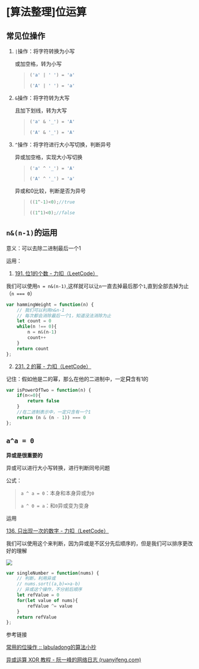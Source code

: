 # [算法整理]位运算

## 常见位操作

1. `|`操作：将字符转换为小写

   或加空格，转为小写

   > ```javascript
   > ('a' | ' ') = 'a'
   > ```
   >
   > ```javascript
   > ('A' | ' ') = 'a'
   > ```

2. `&`操作：将字符转为大写

   且加下划线，转为大写

   > ```javascript
   > ('a' & '_') = 'A'
   > ```
   >
   > ```javascript
   > ('A' & '_') = 'A'
   > ```

3. `^`操作：将字符进行大小写切换，判断异号

   异或加空格，实现大小写切换

   > ```javascript
   > ('a' ^ '_') = 'A'
   > ```
   >
   > ```javascript
   > ('A' ^ '_') = 'a'
   > ```

   异或和0比较，判断是否为异号

   > ```javascript
   > ((1^-1)<0);//true
   > ```
   >
   > ```javascript
   > ((1^1)<0);//false
   > ```

## `n&(n-1)`的运用

意义：可以去除二进制最后一个1

运用：

1. [191. 位1的个数 - 力扣（LeetCode）](https://leetcode.cn/problems/number-of-1-bits/)

我们可以使用`n = n&(n-1)`,这样就可以让`n`一直去掉最后那个`1`,直到全部去掉为止（`n === 0`）

```javascript
var hammingWeight = function(n) {
    // 我们可以利用n&n-1
    // 每次都会消除最后一个1，知道没法消除为止
    let count = 0
    while(n !== 0){
        n = n&(n-1)
        count++
    }
    return count
};
```

2. [231. 2 的幂 - 力扣（LeetCode）](https://leetcode.cn/problems/power-of-two/)

记住：假如他是二的幂，那么在他的二进制中，一定**只**含有1的

```javascript
var isPowerOfTwo = function(n) {
    if(n<=0){
        return false
    }
    //在二进制表示中，一定只含有一个1
    return (n & (n - 1)) === 0
};
```

## `a^a = 0`

**异或是很重要的**

异或可以进行大小写转换，进行判断同号问题

公式：

> `a ^ a = 0`：本身和本身异或为`0`
>
> `a ^ 0 = a`：和`0`异或变为变身

运用

[136. 只出现一次的数字 - 力扣（LeetCode）](https://leetcode.cn/problems/single-number/)

我们可以使用这个来判断，因为异或是不区分先后顺序的，但是我们可以排序更改好的理解

![](http://assets.processon.com/chart_image/631850e8e401fd5080cd5e1f.png)

```javascript
var singleNumber = function(nums) {
    // 判断，利用异或
    // nums.sort((a,b)=>a-b)
    // 异或这个操作，不分前后顺序
    let refValue = 0
    for(let value of nums){
        refValue ^= value
    }
    return refValue
};
```

参考链接

[常用的位操作 :: labuladong的算法小抄](https://labuladong.github.io/algo/4/32/114/)

[异或运算 XOR 教程 - 阮一峰的网络日志 (ruanyifeng.com)](https://www.ruanyifeng.com/blog/2021/01/_xor.html)